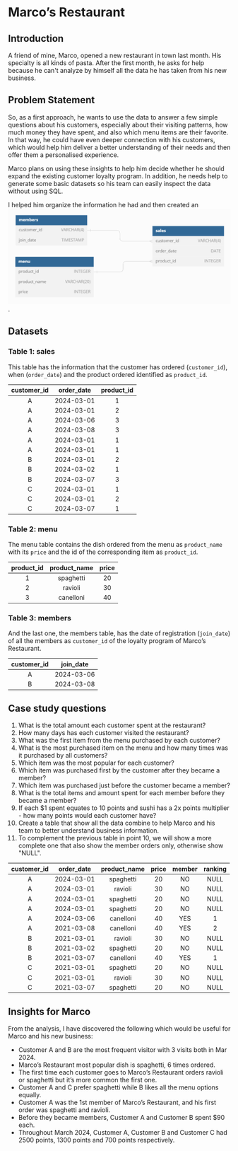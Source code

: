 # Marco’s Restaurant

## Introduction
A friend of mine, Marco, opened a new restaurant in town last month. His specialty is all kinds of pasta. After the first month, he asks for help because he can't analyze by himself all the data he has taken from his new business.

## Problem Statement
So, as a first approach, he wants to use the data to answer a few simple questions about his customers, especially about their visiting patterns, how much money they have spent, and also which menu items are their favorite. In that way, he could have even deeper connection with his customers, which would help him deliver a better understanding of their needs and then offer them a personalised experience.

Marco plans on using these insights to help him decide whether he should expand the existing customer loyalty program. In addition, he needs help to generate some basic datasets so his team can easily inspect the data without using SQL.

I helped him organize the information he had and then created an ![entity-relationship diagram](https://github.com/BrunoPasculli/Marcos_Restaurant/blob/main/ERD.PNG?raw=true). 

## Datasets

### Table 1: sales
This table has the information that the customer has ordered (`customer_id`), when (`order_date`) and the product ordered identified as `product_id`. 

| customer_id | order_date | product_id |
|:------------:|:-----------:|:-----------:|
|      A       |  2024-03-01  |      1      |
|      A       |  2024-03-01  |      2      |
|      A       |  2024-03-06  |      3      |
|      A       |  2024-03-08  |      3      |
|      A       |  2024-03-01  |      1      |
|      A       |  2024-03-01  |      1      |
|      B       |  2024-03-01  |      2      |
|      B       |  2024-03-02  |      1      |
|      B       |  2024-03-07  |      3      |
|      C       |  2024-03-01  |      1      |
|      C       |  2024-03-01  |      2      |
|      C       |  2024-03-07  |      1      |

### Table 2: menu
The menu table contains the dish ordered from the menu as `product_name` with its `price` and the id of the corresponding item as `product_id`.

| product_id | product_name | price |
|:----------:|:------------:|:-----:|
|      1     |   spaghetti  |   20  |
|      2     |    ravioli   |   30  |
|      3     |   canelloni  |   40  |

### Table 3: members
And the last one, the members table, has the date of registration (`join_date`) of all the members as `customer_id` of the loyalty program of Marco’s Restaurant. 

| customer_id | join_date |
|:-----------:|:---------:|
|      A      | 2024-03-06|
|      B      | 2024-03-08|

## Case study questions
1. What is the total amount each customer spent at the restaurant?
2. How many days has each customer visited the restaurant?
3. What was the first item from the menu purchased by each customer?
4. What is the most purchased item on the menu and how many times was it purchased by all customers?
5. Which item was the most popular for each customer?
6. Which item was purchased first by the customer after they became a member?
7. Which item was purchased just before the customer became a member?
8. What is the total items and amount spent for each member before they became a member?
9. If each $1 spent equates to 10 points and sushi has a 2x points multiplier - how many points would each customer have?
10. Create a table that show all the data combine to help Marco and his team to better understand business information.
11. To complement the previous table in point 10, we will show a more complete one that also show the member orders only, otherwise show "NULL".

| customer_id | order_date | product_name | price | member | ranking |
|:-----------:|:----------:|:------------:|:-----:|:------:|:-------:|
|      A      | 2024-03-01 |   spaghetti  |  20   |   NO   |  NULL   |
|      A      | 2024-03-01 |   ravioli    |  30   |   NO   |  NULL   |
|      A      | 2024-03-01 |   spaghetti  |  20   |   NO   |  NULL   |
|      A      | 2024-03-01 |   spaghetti  |  20   |   NO   |  NULL   |
|      A      | 2024-03-06 |   canelloni  |  40   |  YES   |    1    |
|      A      | 2021-03-08 |   canelloni  |  40   |  YES   |    2    |
|      B      | 2021-03-01 |   ravioli    |  30   |   NO   |  NULL   |
|      B      | 2021-03-02 |   spaghetti  |  20   |   NO   |  NULL   |
|      B      | 2021-03-07 |   canelloni  |  40   |  YES   |    1    |
|      C      | 2021-03-01 |   spaghetti  |  20   |   NO   |  NULL   |
|      C      | 2021-03-01 |   ravioli    |  30   |   NO   |  NULL   |
|      C      | 2021-03-07 |   spaghetti  |  20   |   NO   |  NULL   |


## Insights for Marco
From the analysis, I have discovered the following which would be useful for Marco and his new business: 
- Customer A and B are the most frequent visitor with 3 visits both in Mar 2024.
- Marco’s Restaurant most popular dish is spaghetti, 6 times ordered.
- The first time each customer goes to Marco’s Restaurant orders ravioli or spaghetti but it’s more common the first one.
- Customer A and C prefer spaghetti while B likes all the menu options equally.
- Customer A was the 1st member of Marco’s Restaurant, and his first order was spaghetti and ravioli.
- Before they became members, Customer A and Customer B spent $90 each.
- Throughout March 2024, Customer A, Customer B and Customer C had 2500 points, 1300 points and 700 points respectively.
